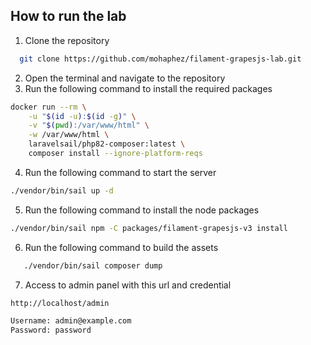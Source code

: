 
## How to run the lab

1. Clone the repository
```bash
  git clone https://github.com/mohaphez/filament-grapesjs-lab.git
```
2. Open the terminal and navigate to the repository
3. Run the following command to install the required packages
```bash
docker run --rm \
    -u "$(id -u):$(id -g)" \
    -v "$(pwd):/var/www/html" \
    -w /var/www/html \
    laravelsail/php82-composer:latest \
    composer install --ignore-platform-reqs
```

4. Run the following command to start the server
```bash
./vendor/bin/sail up -d
```

5. Run the following command to install the node packages
```bash
./vendor/bin/sail npm -C packages/filament-grapesjs-v3 install 
```

6. Run the following command to build the assets
```bash
   ./vendor/bin/sail composer dump
```

7. Access to admin panel with this url and credential

```bash
http://localhost/admin

Username: admin@example.com
Password: password
```

